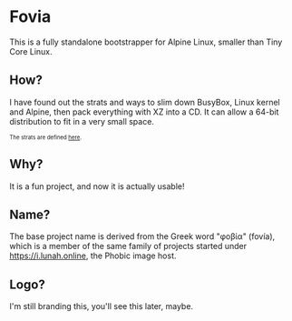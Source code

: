 # Fovia
This is a fully standalone bootstrapper for Alpine Linux, smaller than Tiny Core Linux.

## How?
I have found out the strats and ways to slim down BusyBox, Linux kernel and Alpine, then pack everything with XZ into a CD. It can allow a 64-bit distribution to fit in a very small space.

<sub><sup>The strats are defined [here](http://ptspts.blogspot.com/2013/12/how-to-make-smaller-c-and-c-binaries.html?m=1).</sub></sup>

## Why?
It is a fun project, and now it is actually usable!

## Name?
The base project name is derived from the Greek word "φοβία" (fovía), which is a member of the same family of projects started under https://i.lunah.online, the Phobic image host.

## Logo?
I'm still branding this, you'll see this later, maybe.
